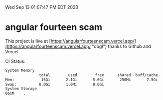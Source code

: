 Wed Sep 13 01:07:47 PM EDT 2023

# angular fourteen scam


This project is live at [https://angularfourteenscam.vercel.app/](https://angularfourteenscam.vercel.app/ "dog!") thanks to Github and Vercel.

CI Status: 

```bash
System Memory
               total        used        free      shared  buff/cache   available
Mem:            15Gi       2.1Gi       5.6Gi       250Mi       7.5Gi        12Gi
Swap:          8.0Gi       1.0Mi       8.0Gi
System Storage
661M	.
```
